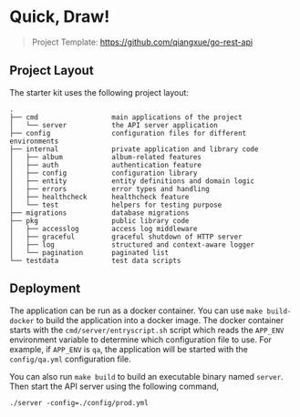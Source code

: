 # Quick, Draw!

> Project Template: https://github.com/qiangxue/go-rest-api

## Project Layout

The starter kit uses the following project layout:

```
.
├── cmd                  main applications of the project
│   └── server           the API server application
├── config               configuration files for different environments
├── internal             private application and library code
│   ├── album            album-related features
│   ├── auth             authentication feature
│   ├── config           configuration library
│   ├── entity           entity definitions and domain logic
│   ├── errors           error types and handling
│   ├── healthcheck      healthcheck feature
│   └── test             helpers for testing purpose
├── migrations           database migrations
├── pkg                  public library code
│   ├── accesslog        access log middleware
│   ├── graceful         graceful shutdown of HTTP server
│   ├── log              structured and context-aware logger
│   └── pagination       paginated list
└── testdata             test data scripts
```

## Deployment

The application can be run as a docker container. You can use `make build-docker` to build the application
into a docker image. The docker container starts with the `cmd/server/entryscript.sh` script which reads
the `APP_ENV` environment variable to determine which configuration file to use. For example,
if `APP_ENV` is `qa`, the application will be started with the `config/qa.yml` configuration file.

You can also run `make build` to build an executable binary named `server`. Then start the API server using the following
command,

```shell
./server -config=./config/prod.yml
```

```
